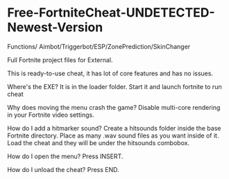 # Free-FortniteCheat-UNDETECTED-Newest-Version
Functions/ Aimbot/Triggerbot/ESP/ZonePrediction/SkinChanger

Full Fortnite project files for External.

This is ready-to-use cheat, it has lot of core features and has no issues.

Where's the EXE?
It is in the loader folder. Start it and launch fortnite to run cheat

Why does moving the menu crash the game?
Disable multi-core rendering in your Fortnite video settings.

How do I add a hitmarker sound?
Create a hitsounds folder inside the base Fortnite directory. Place as many .wav sound files as you want inside of it. Load the cheat and they will be under the hitsounds combobox.

How do I open the menu?
Press INSERT.

How do I unload the cheat?
Press END.
